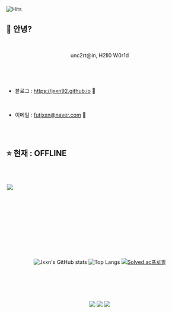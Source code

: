 <!--방문자 수-->

![Hits](https://hits.seeyoufarm.com/api/count/incr/badge.svg?url=https%3A%2F%2Fgithub.com%2Fjxxn92&count_bg=%23CB3F7C&title_bg=%23555555&icon=smugmug.svg&icon_color=%23CB3F7C&title=Visitors&edge_flat=false)

## 👻 안녕?

<br>
<div align="center">
    <p>
        unc2rt@in, H2ll0 W0r1d
    </p>

</div>

##

<br>
<br>

-   블로그 : <https://jxxn92.github.io> 🤡

<br>

-   이메일 : <futjxxn@naver.com> 💬

<br>
<br>

## ⭐ 현재 : OFFLINE

<br>

##

<img src = "https://img.shields.io/badge/-C-black?style=flat&logo=c%2B%2B" style="height : auto; margin-left : 2px; margin-right : 2px;"/>
<br>

<div align="center">

<br>
<br>
<br>
<br>
<br>
<br>
<br>
<br>
<br>
<br>

![Jxxn's GitHub stats](https://github-readme-stats.vercel.app/api?username=jxxn92&show_icons=true&theme=noctis_minimus)
![Top Langs](https://github-readme-stats.vercel.app/api/top-langs/?username=jxxn92&layout=compact)
[![Solved.ac프로필](http://mazassumnida.wtf/api/v2/generate_badge?boj=jxxn)](https://solved.ac/jxxn)

<br>
<br>
<br>
<br>

<p>  
    <a href="https://jxxn92.github.io/" target="_blank"><img src="https://img.shields.io/badge/BLOG-CB3F7C?style=flat&logo=Ameba&logoColor=white"/></a>
    <a href="https://jxxn92.github.io/" target="_blank"><img src="https://img.shields.io/badge/BLOG-CB3F7C?style=flat&logo=Ameba&logoColor=white"/></a>
    <a href="https://jxxn92.github.io/" target="_blank"><img src="https://img.shields.io/badge/BLOG-CB3F7C?style=flat&logo=Ameba&logoColor=white"/></a>
    

</p>
</div>

